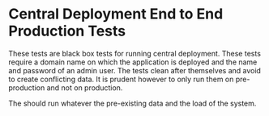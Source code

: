 # Central Deployment End to End Production Tests

These tests are black box tests for running central deployment. These tests require a domain name on which the application is deployed and the name and password of an admin user. The tests clean after themselves and avoid to create conflicting data. It is prudent however to only run them on pre-production and not on production.

The should run whatever the pre-existing data and the load of the system.